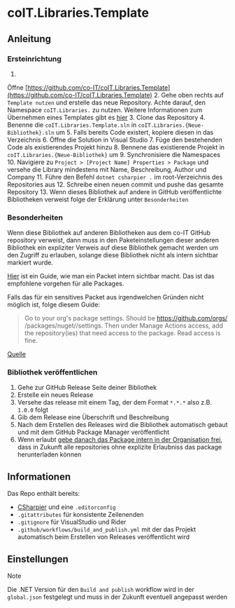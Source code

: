 # coIT.Libraries.Template

## Anleitung

### Ersteinrichtung

1.
Öffne [https://github.com/co-IT/coIT.Libraries.Template](https://github.com/co-IT/coIT.Libraries.Template)
2. Gehe oben rechts auf `Template nutzen` und erstelle das neue Repository. Achte darauf, den
   Namespace `coIT.Libraries.` zu nutzen. Weitere Informationen zum Übernehmen eines Templates gibt
   es [hier](https://docs.github.com/en/repositories/creating-and-managing-repositories/creating-a-repository-from-a-template)
3. Clone das Repository
4. Benenne die `coIT.Libraries.Template.sln` in `coIT.Libraries.{Neue-Bibliothek}.sln` um
5. Falls bereits Code existert, kopiere diesen in das Verzeichnis
6. Öffne die Solution in Visual Studio
7. Füge den bestehenden Code als existierendes Projekt hinzu
8. Bennene das existierende Projekt in `coIT.Libraries.{Neue-Bibliothek}` um
9. Synchronisiere die Namespaces
10. Navigiere zu `Project > [Project Name] Properties > Package` und versehe die Library mindestens
    mit Name, Beschreibung, Author und Company
11. Führe den Befehl `dotnet csharpier .` im root-Verzeichnis des Repositories aus
12. Schreibe einen neuen commit und pushe das gesamte Repository
13. Wenn dieses Bibliothek auf andere in GitHub veröffentlichte Bibliotheken verweist folge der
    Erklärung unter `Besonderheiten`

### Besonderheiten

Wenn diese Bibliothek auf anderen Bibliotheken aus dem co-IT GitHub repository verweist, dann muss
in den Paketeinstellungen dieser anderen Bibliothek ein expliziter Verweis auf diese Bibliothek
gemacht werden um den Zugriff zu erlauben, solange diese Bibliothek nicht als intern sichtbar
markiert wurde.

[Hier](https://docs.github.com/en/packages/learn-github-packages/configuring-a-packages-access-control-and-visibility#package-creation-visibility-for-organization-members)
ist ein Guide, wie man ein Packet intern sichtbar macht. Das ist das empfohlene vorgehen für alle
Packages.

Falls das für ein sensitives Packet aus irgendwelchen Gründen nicht möglich ist, folge diesem Guide:

> Go to your org's package settings. Should be https://github.com/orgs/<Organisation>
> /packages/nuget/<PackageId>/settings.
> Then under Manage Actions access, add the repository(ies) that need access to the package. Read
> access is fine.

[Quelle](https://github.com/orgs/community/discussions/75561#discussioncomment-9800644)

### Bibliothek veröffentlichen

1. Gehe zur GitHub Release Seite deiner Bibliothek
2. Erstelle ein neues Release
3. Versehe das release mit einem Tag, der dem Format `*.*.*` also z.B. `1.0.0` folgt
4. Gib dem Release eine Überschrift und Beschreibung
5. Nach dem Erstellen des Releases wird die Bibliothek automatisch gebaut und mit dem GitHub Package
   Manager veröffentlicht
6. Wenn
   erlaubt [gebe danach das Package intern in der Organisation frei](https://docs.github.com/en/packages/learn-github-packages/configuring-a-packages-access-control-and-visibility#package-creation-visibility-for-organization-members),
   dass in Zukunft alle repositories ohne explizite Erlaubniss das package herunterladen können

## Informationen

Das Repo enthält bereits:

- [CSharpier](https://csharpier.com/docs/About) und eine `.editorconfig`
- `.gitattributes` für konsistente Zeilenenden
- `.gitignore` für VisualStudio und Rider
- `.github/workflows/build_and_publish.yml` mit der das Projekt automatisch beim Erstellen von
  Releases veröffentlicht wird

## Einstellungen

> [!NOTE]
> Die .NET Version für den `Build and publish` workflow wird in der `global.json` festgelegt und
> muss in der Zukunft eventuell angepasst werden
